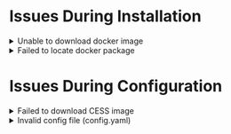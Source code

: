 # Issues During Installation

<details>

<summary>Unable to download docker image</summary>

During the installation process, docker is used to download cess image. If the following error occurs when installing the `cess-nodeadm`:

![Docker Daemon Issue](../assets/storage-miner/troubleshooting/docker-daemon-issue.png)

Make sure commands are in the root privilege or prefixed with `sudo` command. Start docker on your system:

```bash
systemctl start docker
```

Reinstall the `cess-nodeadm`:

```bash
./install.sh
```

⚠️ Note that most CESS program commands must have root privileges.

</details>

<details>

<summary>Failed to locate docker package</summary>

If the following error occurs when installing the `cess-nodeadm`:

![Docker Package Issue](../assets/storage-miner/troubleshooting/docker-package-issue.webp)

Try to delete Docker with following commands:

```bash
sudo systemctl stop docker
docker stop $(docker ps -aq)
docker rm -v $(docker ps -aq)
docker rmi $(docker images -aq)
docker volume rm $(docker volume ls -q)
brew uninstall docker
```

Reinstall Docker:

```bash
sudo apt-get install docker-ce
sudo systemctl enable docker
sudo systemctl start docker
```

</details>

# Issues During Configuration

<details>

<summary>Failed to download CESS image</summary>

If the following error occurs when setting up the config:

![CESS Image Download Issue](../assets/storage-miner/troubleshooting/cess-image-download-issue.png)

Ensure the commands are run in the root privilege or prefixed with `sudo` command.

Try `cess config set` command.

</details>

<details>

<summary>Invalid config file (config.yaml)</summary>

![Invalid Config Issue](../assets/storage-miner/troubleshooting/invalid-config-issue.webp)

Delete file `/usr/bin/yq`:

```bash
sudo rm /usr/bin/yq
```

Reinstall `cess-nodeadm` again:

```bash
./install.sh
```

</details>
